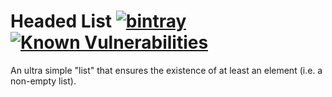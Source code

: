 # Headed List [![bintray](https://api.bintray.com/packages/albertpastrana/maven/uscala-headed/images/download.svg) ](https://bintray.com/albertpastrana/maven/uscala-headed/_latestVersion) [![Known Vulnerabilities](https://snyk.io/test/github/albertpastrana/uscala/badge.svg?targetFile=headed%2Fbuild.sbt)](https://snyk.io/test/github/albertpastrana/uscala?targetFile=headed%2Fbuild.sbt)

An ultra simple "list" that ensures the existence of at least an element (i.e. a non-empty list).
